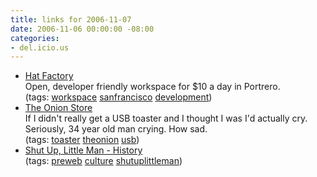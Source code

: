 ```yaml
---
title: links for 2006-11-07
date: 2006-11-06 00:00:00 -08:00
categories:
- del.icio.us
---
```


<ul class="delicious">
	<li>
		<div class="delicious-link"><a href="http://hatfactory.net/">Hat Factory</a></div>
		<div class="delicious-extended">Open, developer friendly workspace for $10 a day in Portrero.</div>
		<div class="delicious-tags">(tags: <a href="http://del.icio.us/torrez/workspace">workspace</a> <a href="http://del.icio.us/torrez/sanfrancisco">sanfrancisco</a> <a href="http://del.icio.us/torrez/development">development</a>)</div>
	</li>
	<li>
		<div class="delicious-link"><a href="http://store.theonion.com/product_info.php?products_id=214">The Onion Store</a></div>
		<div class="delicious-extended">If I didn't really get a USB toaster and I thought I was I'd actually cry. Seriously, 34 year old man crying. How sad.</div>
		<div class="delicious-tags">(tags: <a href="http://del.icio.us/torrez/toaster">toaster</a> <a href="http://del.icio.us/torrez/theonion">theonion</a> <a href="http://del.icio.us/torrez/usb">usb</a>)</div>
	</li>
	<li>
		<div class="delicious-link"><a href="http://members.aol.com/leesausage/History/index.html">Shut Up, Little Man - History</a></div>
		<div class="delicious-tags">(tags: <a href="http://del.icio.us/torrez/preweb">preweb</a> <a href="http://del.icio.us/torrez/culture">culture</a> <a href="http://del.icio.us/torrez/shutuplittleman">shutuplittleman</a>)</div>
	</li>
</ul>
